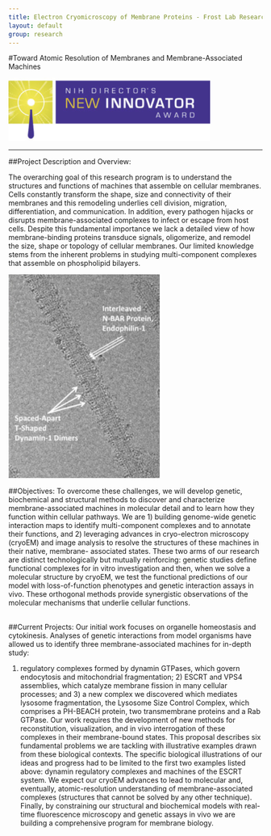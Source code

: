 ```yaml
---
title: Electron Cryomicroscopy of Membrane Proteins - Frost Lab Research
layout: default
group: research
---
```


#Toward Atomic Resolution of Membranes and Membrane-Associated Machines

<img src="/static/img/research/nih_top.png"/>

-------

##Project Description and Overview:

The overarching goal of this research program is to understand the structures and functions of machines 
that assemble on cellular membranes. Cells constantly transform the shape, size and connectivity of their 
membranes and this remodeling underlies cell division, migration, differentiation, and communication. 
In addition, every pathogen hijacks or disrupts membrane-associated complexes to infect or escape from 
host cells. Despite this fundamental importance we lack a detailed view of how membrane-binding proteins 
transduce signals, oligomerize, and remodel the size, shape or topology of cellular membranes. Our 
limited knowledge stems from the inherent problems in studying multi-component complexes that assemble 
on phospholipid bilayers.

<img src="/static/img/research/nih_desc.png"/>

##Objectives:
To overcome these challenges, we will develop genetic, biochemical and structural methods to discover 
and characterize membrane-associated machines in molecular detail and to learn how they function within 
cellular pathways. We are 1) building genome-wide genetic interaction maps to identify multi-component 
complexes and to annotate their functions, and 2) leveraging advances in cryo-electron microscopy 
(cryoEM) and image analysis to resolve the structures of these machines in their native, membrane-
associated states. These two arms of our research are distinct technologically but mutually reinforcing: 
genetic studies define functional complexes for in vitro investigation and then, when we solve a 
molecular structure by cryoEM, we test the functional predictions of our model with loss-of-function 
phenotypes and genetic interaction assays in vivo. These orthogonal methods provide synergistic 
observations of the molecular mechanisms that underlie cellular functions. <br/><br/>

##Current Projects:
Our initial work focuses on organelle homeostasis and cytokinesis. Analyses of genetic interactions 
from model organisms have allowed us to identify three membrane-associated machines for in-depth study: 
1) regulatory complexes formed by dynamin GTPases, which govern endocytosis and mitochondrial 
fragmentation; 2) ESCRT and VPS4 assemblies, which catalyze membrane fission in many cellular 
processes; and 3) a new complex we discovered which mediates lysosome fragmentation, the Lysosome 
Size Control Complex, which comprises a PH-BEACH protein, two transmembrane proteins and a Rab 
GTPase. Our work requires the development of new methods for reconstitution, visualization, and 
in vivo interrogation of these complexes in their membrane-bound states. This proposal describes 
six fundamental problems we are tackling with illustrative examples drawn from these biological 
contexts. The specific biological illustrations of our ideas and progress had to be limited to the 
first two examples listed above: dynamin regulatory complexes and machines of the ESCRT system. We 
expect our cryoEM advances to lead to molecular and, eventually, atomic-resolution understanding of 
membrane-associated complexes (structures that cannot be solved by any other technique). Finally, by 
constraining our structural and biochemical models with real-time fluorescence microscopy and genetic 
assays in vivo we are building a comprehensive program for membrane biology. 